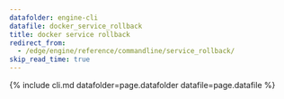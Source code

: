 ```yaml
---
datafolder: engine-cli
datafile: docker_service_rollback
title: docker service rollback
redirect_from:
  - /edge/engine/reference/commandline/service_rollback/
skip_read_time: true
---
```

<!--
This page is automatically generated from Docker's source code. If you want to
suggest a change to the text that appears here, open a ticket or pull request
in the source repository on GitHub:

https://github.com/docker/cli
-->

{% include cli.md datafolder=page.datafolder datafile=page.datafile %}
